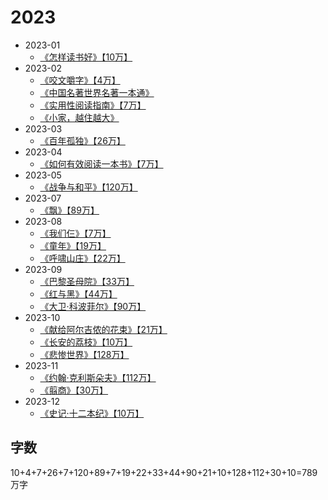 # 2023

- 2023-01
  - [《怎样读书好》【10万】](/docs/read/《怎样读书好》.md)
- 2023-02
  - [《咬文嚼字》【4万】](/docs/read/《咬文嚼字》.md)
  - [《中国名著世界名著一本通》](/docs/read/《中国名著世界名著一本通》.md)
  - [《实用性阅读指南》【7万】](/docs/read/《实用性阅读指南》.md)
  - [《小家，越住越大》](/docs/read/《小家，越住越大》.md)
- 2023-03
  - [《百年孤独》【26万】](/docs/read/《百年孤独》.md)
- 2023-04
  - [《如何有效阅读一本书》【7万】](/docs/read/《如何有效阅读一本书》.md)
- 2023-05
  - [《战争与和平》【120万】](/docs/read/《战争与和平》.md)
- 2023-07
  - [《飘》【89万】](/docs/read/《飘》.md)
- 2023-08
  - [《我们仨》【7万】](/docs/read/《我们仨》.md)
  - [《童年》【19万】](/docs/read/《童年》.md)
  - [《呼啸山庄》【22万】](/docs/read/《呼啸山庄》.md)
- 2023-09
  - [《巴黎圣母院》【33万】](/docs/read/《巴黎圣母院》.md)
  - [《红与黑》【44万】](/docs/read/《红与黑》.md)
  - [《大卫·科波菲尔》【90万】](/docs/read/《大卫·科波菲尔》.md)
- 2023-10
  - [《献给阿尔吉侬的花束》【21万】](/docs/read/《献给阿尔吉侬的花束》.md)
  - [《长安的荔枝》【10万】](/docs/read/《长安的荔枝》.md)
  - [《悲惨世界》【128万】](/docs/read/《悲惨世界》.md)
- 2023-11
  - [《约翰·克利斯朵夫》【112万】](/docs/read/《约翰·克利斯朵夫》.md)
  - [《翦商》【30万】](/docs/read/《翦商》.md)
- 2023-12
  - [《史记·十二本纪》【10万】](/docs/read/《史记·十二本纪·1五帝本纪》.md)

## 字数

10+4+7+26+7+120+89+7+19+22+33+44+90+21+10+128+112+30+10=789万字
